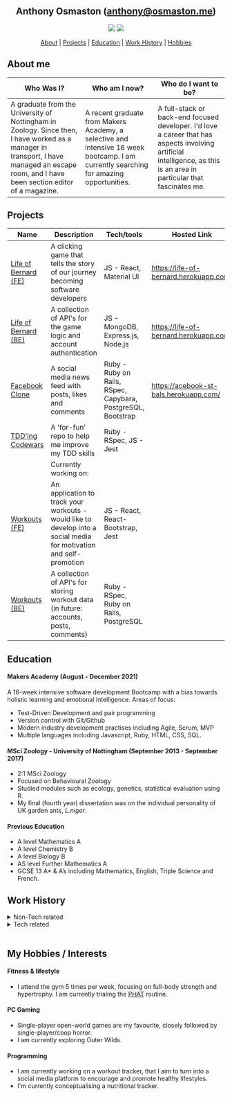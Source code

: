 <div align="center">

## Anthony Osmaston (anthony@osmaston.me)
<p> 

[<img src="https://img.shields.io/badge/Linkedin-Anthony%20Osmaston-blue?social&logo=linkedin&labelColor=0077B5&color=ffffff"/>](https://www.linkedin.com/in/ajosmaston/)
[<img src="https://img.shields.io/badge/Codewars-AJOsmaston-black?social&logo=codewars&labelColor=black&color=red" />](https://www.codewars.com/users/AJOsmaston)

[About](#about) | [Projects](#projects) | [Education](#education) | [Work History](#experience) | [Hobbies](#hobbies)

</div>


## <a name="about">About me</a>
| Who Was I? | Who am I now? | Who do I want to be? |
| --- | --- | --- |
| A graduate from the University of Nottingham in Zoology. Since then, I have worked as a manager in transport, I have managed an escape room, and I have been section editor of a magazine. | A recent graduate from Makers Academy, a selective and intensive 16 week bootcamp. I am currently searching for amazing opportunities. | A full-stack or back-end focused developer. I'd love a career that has aspects involving artificial intelligence, as this is an area in particular that fascinates me. |


## <a name="projects">Projects</a>

| Name   | Description | Tech/tools | Hosted Link |
| --- | --- | --- | --- |
| [Life of Bernard (FE)](https://github.com/AJOsmaston/EP3-Gaming-FE)  | A clicking game that tells the story of our journey becoming software developers | JS - React, Material UI | https://life-of-bernard.herokuapp.com/ |
| [Life of Bernard (BE)](https://github.com/AJOsmaston/EP3-Gaming-BE) | A collection of API's for the game logic and account authentication | JS - MongoDB, Express.js, Node.js  | https://life-of-bernard.herokuapp.com/ |
| [Facebook Clone](https://github.com/AJOsmaston/Acebook-st-bals)| A social media news feed with posts, likes and comments | Ruby - Ruby on Rails, RSpec, Capybara, PostgreSQL, Bootstrap | https://acebook-st-bals.herokuapp.com/ |
| [TDD'ing Codewars](https://github.com/AJOsmaston/codewars)| A 'for-fun' repo to help me improve my TDD skills | Ruby - RSpec, JS - Jest | |
| | Currently working on: | | |
| [Workouts (FE)](https://github.com/AJOsmaston/workoutsFE)| An application to track your workouts - would like to develop into a social media for motivation and self-promotion | JS - React, React-Bootstrap, Jest | |
| [Workouts (BE)](https://github.com/AJOsmaston/workoutsBE)| A collection of API's for storing workout data (in future: accounts, posts, comments) | Ruby - RSpec, Ruby on Rails, PostgreSQL | |



## <a name="education">Education</a>

#### Makers Academy (August - December 2021)
A 16-week intensive software development Bootcamp with a bias towards holistic learning and emotional intelligence. Areas of focus:
* Test-Driven Development and pair programming
* Version control with Git/Github
* Modern industry development practises including Agile, Scrum, MVP
* Multiple languages including Javascript, Ruby, HTML, CSS, SQL.

#### MSci Zoology - University of Nottingham (September 2013 - September 2017)

- 2:1 MSci Zoology
- Focused on Behavioural Zoology
- Studied modules such as ecology, genetics, statistical evaluation using R.
- My final (fourth year) dissertation was on the individual personality of UK garden ants, _L.niger_.

#### Previous Education

- A level Mathematics A
- A level Chemistry B
- A level Biology B
- AS level Further Mathematics A
- GCSE 13 A* & A’s including Mathematics, English, Triple Science and French.

## <a name="experience">Work History</a>

<details>
<summary>Non-Tech related</summary>

<h2>Dispatch Manager</h2>
<h3>WeGo Couriers - Nottingham (September 2019 to August 2021)</h3> 
<ul><li>At WEGO couriers, I managed a team of dispatchers to ensure the smooth running of the day to day operations of WEGO Couriers, an environmentally conscious courier company.</li>
<li>Completed company-wide profit vs. loss analysis to inform the CEO where to invest and where to focus improvements.</li>
<li>Spent brief period as a Hiring Manager, hiring additional dispatchers and couriers. As a Hiring Manager, I successfully scouted, interviewed and placed over 5 staff who still work there to this day.</li></ul>
<h2>Planning Manager</h2>
<h3>Park Logistics - Nottingham (July 2018 to August 2019)</h3>
<ul><li>At Park Logistics, I managed a small team of planners, organising the day to day activities of 12 vans and 24 furniture fitters, covering all areas of England, Scotland and Wales.</li>
<li>I ensured the smooth running of the business, working to strict KPI’s for weight (1240kg), revenue per van (£500), planned hours (10h/
day) and miles (200mi/day).</li>
<li> We would use systems such as Excel, Autoroute, Outlook and an online
database called Azuralogin.</li></ul>
<h2>Event Manager</h2>
<h3>Logiclock Escape Rooms - Nottingham (October 2016 to August 2019)</h3>
<ul><li>At Logiclock, I managed and maintained staff by recruiting, orienting, and training employees to the highest standards. I was directly involved in all points of the selection process, from analysing CVs to selecting candidates, interviewing and further orienting and training new starters.</li>
<li>I was also in charge of completing legal policies, such as writing and maintaining their on-site risk assessments, IT policies and GDPR policies.</li>
</details>
<details>
  <summary>Tech related</summary>
  <h2>Your company (hopefully) 😉</h2>
</details>

<br>

## <a name="hobbies">My Hobbies / Interests</a>

#### Fitness & lifestyle 
* I attend the gym 5 times per week, focusing on full-body strength
and hypertrophy. I am currently trialing the [PHAT](https://advancedbodymetrics.com/workout-routines/the-phat-workout-build-mass-strength/) routine.

#### PC Gaming
* Single-player open-world games are my favourite, closely followed by single-player/coop horror.
* I am currently exploring Outer Wilds.

#### Programming
* I am currently working on a workout tracker, that I aim to turn into a social media platform to encourage and promote healthy lifestyles.
* I'm currently conceptualising a nutritional tracker.


<!-- 
## Skills

Consider skills relevent to software development. Then consider your best skills. Pick 2-4 skills and write a short descriptive paragraph for each one. You should demonstrate how capable you are at this skill with examples.
(Using a STAR example Paragraph) Consider the questions below.

-STAR
-What was the situation/task? (ST)

-How was the skill used?

-What did you do? (action)

-What was the result?


#### This Skill

- Experience
- Achievements
- Evidence (STAR)

#### Another Skill

Descriptive paragraph of how capable you are at this skill and, if relevant, how it has developed (again use STAR for this)

- I achieved A during my work at B (job, or otherwise)
- I contributed to the growth of X while doing Y (job, or otherwise)
- I built this, made this, broke this, fixed this, etc.
- A link to some on-line evidence (blogs, videos, articles, etc.)

 -->
